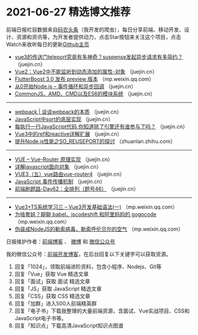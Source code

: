 # 2021-06-27 精选博文推荐

前端日报栏目数据来自[码农头条](http://hao.caibaojian.com.cn/)（我开发的爬虫），每日分享前端、移动开发、设计、资源和资讯等，为开发者提供动力，点击Star按钮来关注这个项目，点击Watch来收听每日的更新[Github主页](https://github.com/kujian/frontendDaily)
* [vue3的传送门teleport究竟有多神奇？suspense发起异步请求有多简约？](https://juejin.cn/post/6977869719546101796) （juejin.cn）
* [Vue2：Vue2中不能监听到动态添加的属性-对象](https://juejin.cn/post/6978019115730468901) （juejin.cn）
* [FlutterBoost 3.0 发布 preview 版本](https://mp.weixin.qq.com/s/r4gyt219HdtD05MSzZfcYg) （mp.weixin.qq.com）
* [从0开始Node.js &#8211; 事件循环和异步回调](https://juejin.cn/post/6978016237204799496) （juejin.cn）
* [CommonJS、AMD、CMD以及ES6的模块系统](https://juejin.cn/post/6977992616411562020) （juejin.cn）

***
* [webpack | 谈谈webpack的本质](https://juejin.cn/post/6977986139076427789) （juejin.cn）
* [JavaScript中sort的底层实现](https://juejin.cn/post/6977983566256799781) （juejin.cn）
* [每执行一行JavaScript代码,你知道除了引擎还有谁参与了吗？](https://juejin.cn/post/6978033368101781512) （juejin.cn）
* [Vue3中的ref和reactive详解扩展](https://juejin.cn/post/6977929393511514148) （juejin.cn）
* [提升Node.js性能之SO_REUSEPORT的探讨](https://zhuanlan.zhihu.com/p/384355624) （zhuanlan.zhihu.com）

***
* [VUE &#8211; Vue-Router 原理实现](https://juejin.cn/post/6977918942203346980) （juejin.cn）
* [详解javascript面向对象](https://juejin.cn/post/6978032879108358181) （juejin.cn）
* [VUE3（五）vue路由vue-router4](https://juejin.cn/post/6977902692605624351) （juejin.cn）
* [JavaScript 事件传播机制](https://juejin.cn/post/6978036537040568334) （juejin.cn）
* [前端刷题路-Day62：全排列（题号46）](https://juejin.cn/post/6977900081156620295) （juejin.cn）

***
* [Vue3+TS系统学习三 &#8211; Vue3开发基础语法(一)](https://mp.weixin.qq.com/s?__biz=Mzg5MDAzNzkwNA==&mid=2247484762&idx=1&sn=2aa7fe4c64e8af0e92bd949ee852d394) （mp.weixin.qq.com）
* [为啥套娃？聊聊 babel、jscodeshift 和阿里妈妈的 gogocode](https://mp.weixin.qq.com/s?__biz=MzkzMTIzMDUwMg==&mid=2247484331&idx=1&sn=b0761981002e00e528a586f9263fedab) （mp.weixin.qq.com）
* [伪装成NodeJS的勒索病毒，勒索呼伦贝尔的空气](https://mp.weixin.qq.com/s?__biz=MzA4ODEyODA3MQ==&mid=2247487047&idx=1&sn=9e7a0b4460a98f7d4ae4b0f4f07d45c9) （mp.weixin.qq.com）

日报维护作者：[前端博客](http://caibaojian.com.cn/) 、 [微博](http://weibo.com/kujian) 和 [微信公众号](https://open.weixin.qq.com/qr/code?username=caibaojian_com)

我的微信公众号：[前端开发博客](https://open.weixin.qq.com/qr/code?username=caibaojian_com)，在后台回复以下关键字可以获取资源。

1. 回复「1024」，领取前端进阶资料，包含小程序、Nodejs、Git等
2. 回复「Vue」获取 Vue 精选文章
3. 回复「面试」获取 面试 精选文章
4. 回复「JS」获取 JavaScript 精选文章
5. 回复「CSS」获取 CSS 精选文章
6. 回复「加群」进入500人前端精英群
7. 回复「电子书」下载我整理的大量前端资源，含面试、Vue实战项目、CSS和JavaScript电子书等。
8. 回复「知识点」下载高清JavaScript知识点图谱